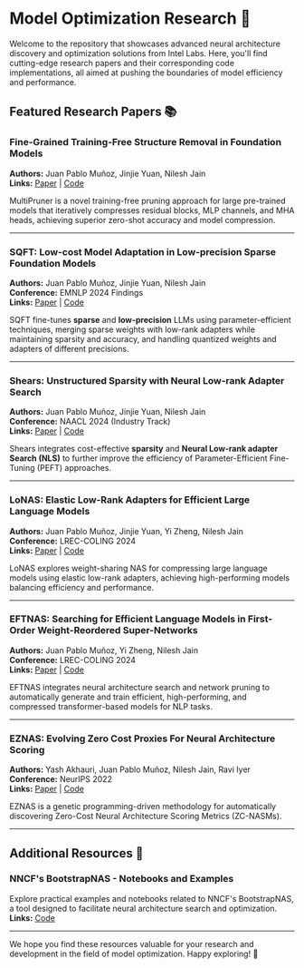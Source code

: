 # Model Optimization Research 🚀

Welcome to the repository that showcases advanced neural architecture discovery and optimization solutions from Intel Labs. Here, you'll find cutting-edge research papers and their corresponding code implementations, all aimed at pushing the boundaries of model efficiency and performance.

## Featured Research Papers 📚

### Fine-Grained Training-Free Structure Removal in Foundation Models
**Authors:** Juan Pablo Muñoz, Jinjie Yuan, Nilesh Jain  
**Links:** [Paper]() | [Code](./MultiPruner)  

MultiPruner is a novel training-free pruning approach for large pre-trained models that iteratively compresses residual blocks, MLP channels, and MHA heads, achieving superior zero-shot accuracy and model compression.

---

### SQFT: Low-cost Model Adaptation in Low-precision Sparse Foundation Models
**Authors:** Juan Pablo Muñoz, Jinjie Yuan, Nilesh Jain  
**Conference:** EMNLP 2024 Findings  
**Links:** [Paper](https://arxiv.org/abs/2410.03750) | [Code](./SQFT)  

SQFT fine-tunes **sparse** and **low-precision** LLMs using parameter-efficient techniques, merging sparse weights with low-rank adapters while maintaining sparsity and accuracy, and handling quantized weights and adapters of different precisions.

---

### Shears: Unstructured Sparsity with Neural Low-rank Adapter Search
**Authors:** Juan Pablo Muñoz, Jinjie Yuan, Nilesh Jain  
**Conference:** NAACL 2024 (Industry Track)  
**Links:** [Paper](https://arxiv.org/abs/2404.10934) | [Code](./Shears)  

Shears integrates cost-effective **sparsity** and **Neural Low-rank adapter Search (NLS)** to further improve the efficiency of Parameter-Efficient Fine-Tuning (PEFT) approaches.

---

### LoNAS: Elastic Low-Rank Adapters for Efficient Large Language Models
**Authors:** Juan Pablo Muñoz, Jinjie Yuan, Yi Zheng, Nilesh Jain  
**Conference:** LREC-COLING 2024  
**Links:** [Paper](https://aclanthology.org/2024.lrec-main.940) | [Code](./LoNAS)  

LoNAS explores weight-sharing NAS for compressing large language models using elastic low-rank adapters, achieving high-performing models balancing efficiency and performance.

---

### EFTNAS: Searching for Efficient Language Models in First-Order Weight-Reordered Super-Networks
**Authors:** Juan Pablo Muñoz, Yi Zheng, Nilesh Jain  
**Conference:** LREC-COLING 2024  
**Links:** [Paper](https://aclanthology.org/2024.lrec-main.497) | [Code](./EFTNAS)  

EFTNAS integrates neural architecture search and network pruning to automatically generate and train efficient, high-performing, and compressed transformer-based models for NLP tasks.

---

### EZNAS: Evolving Zero Cost Proxies For Neural Architecture Scoring
**Authors:** Yash Akhauri, Juan Pablo Muñoz, Nilesh Jain, Ravi Iyer  
**Conference:** NeurIPS 2022  
**Links:** [Paper](https://arxiv.org/abs/2209.07413) | [Code](./EZNAS)  

EZNAS is a genetic programming-driven methodology for automatically discovering Zero-Cost Neural Architecture Scoring Metrics (ZC-NASMs).

---

## Additional Resources 📂

### NNCF's BootstrapNAS - Notebooks and Examples

Explore practical examples and notebooks related to NNCF's BootstrapNAS, a tool designed to facilitate neural architecture search and optimization.  
**Links:** [Code](./BootstrapNAS)

---

We hope you find these resources valuable for your research and development in the field of model optimization. Happy exploring! 🌟
